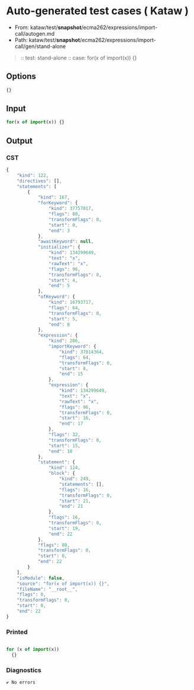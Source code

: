 # Auto-generated test cases ( Kataw )
- From: kataw/test/__snapshot__/ecma262/expressions/import-call/autogen.md
- Path: kataw/test/__snapshot__/ecma262/expressions/import-call/gen/stand-alone
> :: test: stand-alone
> :: case: for(x of import(x)) {}
## Options

`````js
{}
`````
## Input

`````js
for(x of import(x)) {}
`````
## Output

### CST

```javascript
{
    "kind": 122,
    "directives": [],
    "statements": [
        {
            "kind": 167,
            "forKeyword": {
                "kind": 37757017,
                "flags": 80,
                "transformFlags": 0,
                "start": 0,
                "end": 3
            },
            "awaitKeyword": null,
            "initializer": {
                "kind": 134299649,
                "text": "x",
                "rawText": "x",
                "flags": 96,
                "transformFlags": 0,
                "start": 4,
                "end": 5
            },
            "ofKeyword": {
                "kind": 16793717,
                "flags": 64,
                "transformFlags": 0,
                "start": 5,
                "end": 8
            },
            "expression": {
                "kind": 206,
                "importKeyword": {
                    "kind": 37814364,
                    "flags": 64,
                    "transformFlags": 0,
                    "start": 8,
                    "end": 15
                },
                "expression": {
                    "kind": 134299649,
                    "text": "x",
                    "rawText": "x",
                    "flags": 96,
                    "transformFlags": 0,
                    "start": 16,
                    "end": 17
                },
                "flags": 32,
                "transformFlags": 0,
                "start": 15,
                "end": 18
            },
            "statement": {
                "kind": 124,
                "block": {
                    "kind": 249,
                    "statements": [],
                    "flags": 16,
                    "transformFlags": 0,
                    "start": 21,
                    "end": 21
                },
                "flags": 16,
                "transformFlags": 0,
                "start": 19,
                "end": 22
            },
            "flags": 80,
            "transformFlags": 0,
            "start": 0,
            "end": 22
        }
    ],
    "isModule": false,
    "source": "for(x of import(x)) {}",
    "fileName": "__root__",
    "flags": 0,
    "transformFlags": 0,
    "start": 0,
    "end": 22
}
```

### Printed

```javascript

for (x of import(x))
  {}
```

### Diagnostics

```javascript
✔ No errors
```

